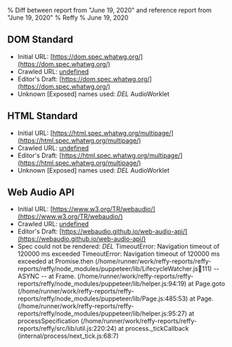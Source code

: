 % Diff between report from "June 19, 2020" and reference report from "June 19, 2020"
% Reffy
% June 19, 2020

## DOM Standard

- Initial URL: [https://dom.spec.whatwg.org/](https://dom.spec.whatwg.org/)
- Crawled URL: [undefined](undefined)
- Editor's Draft: [https://dom.spec.whatwg.org/](https://dom.spec.whatwg.org/)
- Unknown [Exposed] names used: *DEL* AudioWorklet


## HTML Standard

- Initial URL: [https://html.spec.whatwg.org/multipage/](https://html.spec.whatwg.org/multipage/)
- Crawled URL: [undefined](undefined)
- Editor's Draft: [https://html.spec.whatwg.org/multipage/](https://html.spec.whatwg.org/multipage/)
- Unknown [Exposed] names used: *DEL* AudioWorklet


## Web Audio API

- Initial URL: [https://www.w3.org/TR/webaudio/](https://www.w3.org/TR/webaudio/)
- Crawled URL: [undefined](undefined)
- Editor's Draft: [https://webaudio.github.io/web-audio-api/](https://webaudio.github.io/web-audio-api/)
- Spec could not be rendered: *DEL* TimeoutError: Navigation timeout of 120000 ms exceeded TimeoutError: Navigation timeout of 120000 ms exceeded
    at Promise.then (/home/runner/work/reffy-reports/reffy-reports/reffy/node_modules/puppeteer/lib/LifecycleWatcher.js:100:111)
  -- ASYNC --
    at Frame.<anonymous> (/home/runner/work/reffy-reports/reffy-reports/reffy/node_modules/puppeteer/lib/helper.js:94:19)
    at Page.goto (/home/runner/work/reffy-reports/reffy-reports/reffy/node_modules/puppeteer/lib/Page.js:485:53)
    at Page.<anonymous> (/home/runner/work/reffy-reports/reffy-reports/reffy/node_modules/puppeteer/lib/helper.js:95:27)
    at processSpecification (/home/runner/work/reffy-reports/reffy-reports/reffy/src/lib/util.js:220:24)
    at process._tickCallback (internal/process/next_tick.js:68:7)



